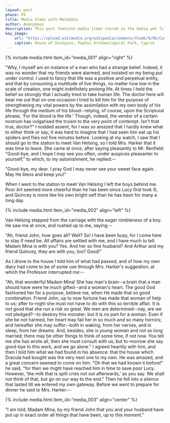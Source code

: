 ```yaml
---
layout: post
phase: P4
title: Media Items with Metadata
author: Anonymous
description: This post features media items stored in the media.yml file in the site's _data directory.
key_image:
    url: "https://upload.wikimedia.org/wikipedia/commons/thumb/9/9b/Casa_de_Dionisio%2C_parque_arqueol%C3%B3gico_de_Pafos%2C_Chipre%2C_2021-12-10%2C_DD_51.jpg/800px-Casa_de_Dionisio%2C_parque_arqueol%C3%B3gico_de_Pafos%2C_Chipre%2C_2021-12-10%2C_DD_51.jpg"
    caption: House of Dionysos, Paphos Archaeological Park, Cyprus
---
```


{% include media.html item_id="media_001" align="right" %}

"Why, I myself am an instance of a man who had a strange belief. Indeed, it was no wonder that my friends were alarmed, and insisted on my being put under control. I used to fancy that life was a positive and perpetual entity, and that by consuming a multitude of live things, no matter how low in the scale of creation, one might indefinitely prolong life. At times I held the belief so strongly that I actually tried to take human life. The doctor here will bear me out that on one occasion I tried to kill him for the purpose of strengthening my vital powers by the assimilation with my own body of his life through the medium of his blood--relying, of course, upon the Scriptural phrase, 'For the blood is the life.' Though, indeed, the vendor of a certain nostrum has vulgarised the truism to the very point of contempt. Isn't that true, doctor?" I nodded assent, for I was so amazed that I hardly knew what to either think or say; it was hard to imagine that I had seen him eat up his spiders and flies not five minutes before. Looking at my watch, I saw that I should go to the station to meet Van Helsing, so I told Mrs. Harker that it was time to leave. She came at once, after saying pleasantly to Mr. Renfield: "Good-bye, and I hope I may see you often, under auspices pleasanter to yourself," to which, to my astonishment, he replied:--

"Good-bye, my dear. I pray God I may never see your sweet face again. May He bless and keep you!"

When I went to the station to meet Van Helsing I left the boys behind me. Poor Art seemed more cheerful than he has been since Lucy first took ill, and Quincey is more like his own bright self than he has been for many a long day.

{% include media.html item_id="media_002" align="left" %}

Van Helsing stepped from the carriage with the eager nimbleness of a boy. He saw me at once, and rushed up to me, saying:--

"Ah, friend John, how goes all? Well? So! I have been busy, for I come here to stay if need be. All affairs are settled with me, and I have much to tell. Madam Mina is with you? Yes. And her so fine husband? And Arthur and my friend Quincey, they are with you, too? Good!"

As I drove to the house I told him of what had passed, and of how my own diary had come to be of some use through Mrs. Harker's suggestion; at which the Professor interrupted me:--

"Ah, that wonderful Madam Mina! She has man's brain--a brain that a man should have were he much gifted--and a woman's heart. The good God fashioned her for a purpose, believe me, when He made that so good combination. Friend John, up to now fortune has made that woman of help to us; after to-night she must not have to do with this so terrible affair. It is not good that she run a risk so great. We men are determined--nay, are we not pledged?--to destroy this monster; but it is no part for a woman. Even if she be not harmed, her heart may fail her in so much and so many horrors; and hereafter she may suffer--both in waking, from her nerves, and in sleep, from her dreams. And, besides, she is young woman and not so long married; there may be other things to think of some time, if not now. You tell me she has wrote all, then she must consult with us; but to-morrow she say good-bye to this work, and we go alone." I agreed heartily with him, and then I told him what we had found in his absence: that the house which Dracula had bought was the very next one to my own. He was amazed, and a great concern seemed to come on him. "Oh that we had known it before!" he said, "for then we might have reached him in time to save poor Lucy. However, 'the milk that is spilt cries not out afterwards,' as you say. We shall not think of that, but go on our way to the end." Then he fell into a silence that lasted till we entered my own gateway. Before we went to prepare for dinner he said to Mrs. Harker:--

{% include media.html item_id="media_003" align="center" %}

"I am told, Madam Mina, by my friend John that you and your husband have put up in exact order all things that have been, up to this moment."